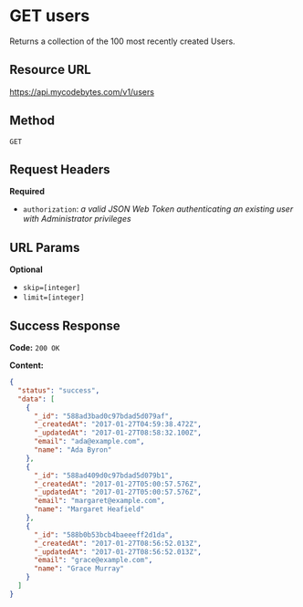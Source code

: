 # GET users

Returns a collection of the 100 most recently created Users.

## Resource URL

<https://api.mycodebytes.com/v1/users>

## Method

`GET`

## Request Headers

**Required**

*   `authorization`: *a valid JSON Web Token authenticating an existing user with Administrator privileges*

## URL Params

**Optional**

*   `skip=[integer]`
*   `limit=[integer]`

## Success Response

**Code:** `200 OK`

**Content:**

```json
{
  "status": "success",
  "data": [
    {
      "_id": "588ad3bad0c97bdad5d079af",
      "_createdAt": "2017-01-27T04:59:38.472Z",
      "_updatedAt": "2017-01-27T08:58:32.100Z",
      "email": "ada@example.com",
      "name": "Ada Byron"
    },
    {
      "_id": "588ad409d0c97bdad5d079b1",
      "_createdAt": "2017-01-27T05:00:57.576Z",
      "_updatedAt": "2017-01-27T05:00:57.576Z",
      "email": "margaret@example.com",
      "name": "Margaret Heafield"
    },
    {
      "_id": "588b0b53bcb4baeeeff2d1da",
      "_createdAt": "2017-01-27T08:56:52.013Z",
      "_updatedAt": "2017-01-27T08:56:52.013Z",
      "email": "grace@example.com",
      "name": "Grace Murray"
    }
  ]
}
```
